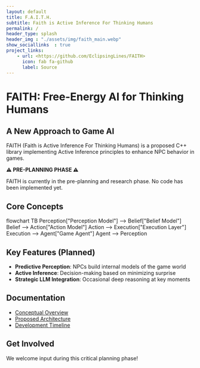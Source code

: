 ```yaml
---
layout: default
title: F.A.I.T.H.
subtitle: Faith is Active Inference For Thinking Humans
permalink: /
header_type: splash
header_img : "./assets/img/faith_main.webp"
show_sociallinks  : true
project_links:
    - url: <https://github.com/EclipsingLines/FAITH>
      icon: fab fa-github
      label: Source
---
```


# FAITH: Free-Energy AI for Thinking Humans

## A New Approach to Game AI

FAITH (Faith is Active Inference For Thinking Humans) is a proposed C++ library implementing Active Inference principles to enhance NPC behavior in games.

**⚠️ PRE-PLANNING PHASE ⚠️**

FAITH is currently in the pre-planning and research phase. No code has been implemented yet.

## Core Concepts

<div class="mermaid">
flowchart TB
    Perception["Perception Model"] --> Belief["Belief Model"]
    Belief --> Action["Action Model"]
    Action --> Execution["Execution Layer"]
    Execution --> Agent["Game Agent"]
    Agent --> Perception
</div>

## Key Features (Planned)

- **Predictive Perception**: NPCs build internal models of the game world
- **Active Inference**: Decision-making based on minimizing surprise
- **Strategic LLM Integration**: Occasional deep reasoning at key moments

## Documentation

- [Conceptual Overview](./pages/overview/conceptual-overview.html)
- [Proposed Architecture](./pages/development/proposed-architecture.html)
- [Development Timeline](./pages/development/development-timeline.html)

## Get Involved

We welcome input during this critical planning phase!
